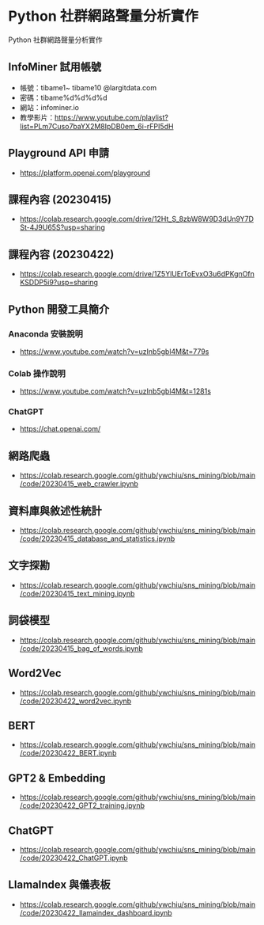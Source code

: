 # Python 社群網路聲量分析實作

Python 社群網路聲量分析實作

## InfoMiner 試用帳號
- 帳號：tibame1~ tibame10 @largitdata.com
- 密碼：tibame%d%d%d%d
- 網站：infominer.io
- 教學影片：https://www.youtube.com/playlist?list=PLm7Cuso7baYX2M8IpDB0em_6i-rFPI5dH

## Playground API 申請
- https://platform.openai.com/playground

## 課程內容 (20230415)
- https://colab.research.google.com/drive/12Ht_S_8zbW8W9D3dUn9Y7DSt-4J9U65S?usp=sharing

## 課程內容 (20230422)
- https://colab.research.google.com/drive/1Z5YlUErToEvxO3u6dPKgnOfnKSDDP5i9?usp=sharing

## Python 開發工具簡介

### Anaconda 安裝說明
- https://www.youtube.com/watch?v=uzInb5gbl4M&t=779s

### Colab 操作說明
- https://www.youtube.com/watch?v=uzInb5gbl4M&t=1281s

### ChatGPT
- https://chat.openai.com/

## 網路爬蟲
- https://colab.research.google.com/github/ywchiu/sns_mining/blob/main/code/20230415_web_crawler.ipynb

## 資料庫與敘述性統計
- https://colab.research.google.com/github/ywchiu/sns_mining/blob/main/code/20230415_database_and_statistics.ipynb

## 文字探勘
- https://colab.research.google.com/github/ywchiu/sns_mining/blob/main/code/20230415_text_mining.ipynb

## 詞袋模型
- https://colab.research.google.com/github/ywchiu/sns_mining/blob/main/code/20230415_bag_of_words.ipynb

## Word2Vec
- https://colab.research.google.com/github/ywchiu/sns_mining/blob/main/code/20230422_word2vec.ipynb

## BERT
- https://colab.research.google.com/github/ywchiu/sns_mining/blob/main/code/20230422_BERT.ipynb

## GPT2 & Embedding
- https://colab.research.google.com/github/ywchiu/sns_mining/blob/main/code/20230422_GPT2_training.ipynb

## ChatGPT
- https://colab.research.google.com/github/ywchiu/sns_mining/blob/main/code/20230422_ChatGPT.ipynb

## LlamaIndex 與儀表板
- https://colab.research.google.com/github/ywchiu/sns_mining/blob/main/code/20230422_llamaindex_dashboard.ipynb
